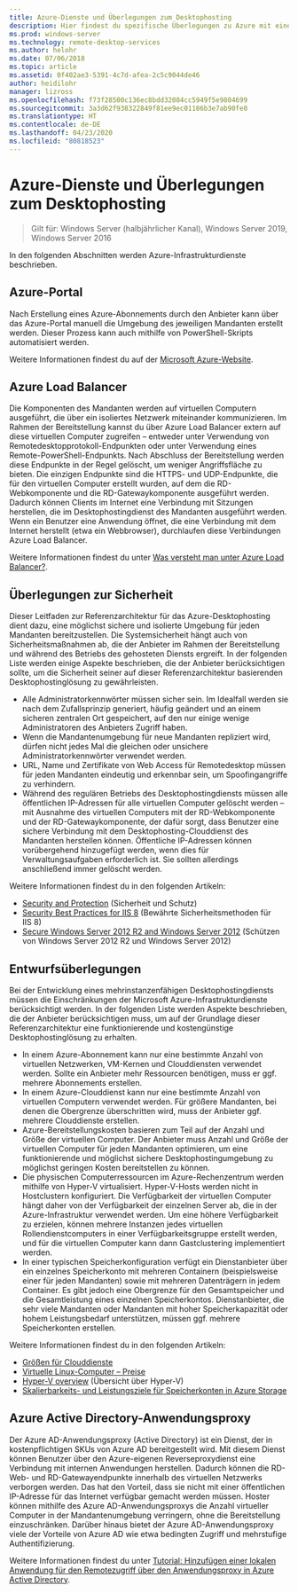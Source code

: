 ```yaml
---
title: Azure-Dienste und Überlegungen zum Desktophosting
description: Hier findest du spezifische Überlegungen zu Azure mit einer Remotedesktophosting-Lösung.
ms.prod: windows-server
ms.technology: remote-desktop-services
ms.author: helohr
ms.date: 07/06/2018
ms.topic: article
ms.assetid: 0f402ae3-5391-4c7d-afea-2c5c9044de46
author: heidilohr
manager: lizross
ms.openlocfilehash: f73f28500c136ec8bdd32084cc5949f5e9804699
ms.sourcegitcommit: 3a3d62f938322849f81ee9ec01186b3e7ab90fe0
ms.translationtype: HT
ms.contentlocale: de-DE
ms.lasthandoff: 04/23/2020
ms.locfileid: "80818523"
---
```

# <a name="azure-services-and-considerations-for-desktop-hosting"></a>Azure-Dienste und Überlegungen zum Desktophosting

>Gilt für: Windows Server (halbjährlicher Kanal), Windows Server 2019, Windows Server 2016

In den folgenden Abschnitten werden Azure-Infrastrukturdienste beschrieben.
  
## <a name="azure-portal"></a>Azure-Portal

Nach Erstellung eines Azure-Abonnements durch den Anbieter kann über das Azure-Portal manuell die Umgebung des jeweiligen Mandanten erstellt werden. Dieser Prozess kann auch mithilfe von PowerShell-Skripts automatisiert werden.  

Weitere Informationen findest du auf der [Microsoft Azure-Website](https://www.azure.microsoft.com).
  
## <a name="azure-load-balancer"></a>Azure Load Balancer

Die Komponenten des Mandanten werden auf virtuellen Computern ausgeführt, die über ein isoliertes Netzwerk miteinander kommunizieren. Im Rahmen der Bereitstellung kannst du über Azure Load Balancer extern auf diese virtuellen Computer zugreifen – entweder unter Verwendung von Remotedesktopprotokoll-Endpunkten oder unter Verwendung eines Remote-PowerShell-Endpunkts. Nach Abschluss der Bereitstellung werden diese Endpunkte in der Regel gelöscht, um weniger Angriffsfläche zu bieten. Die einzigen Endpunkte sind die HTTPS- und UDP-Endpunkte, die für den virtuellen Computer erstellt wurden, auf dem die RD-Webkomponente und die RD-Gatewaykomponente ausgeführt werden. Dadurch können Clients im Internet eine Verbindung mit Sitzungen herstellen, die im Desktophostingdienst des Mandanten ausgeführt werden. Wenn ein Benutzer eine Anwendung öffnet, die eine Verbindung mit dem Internet herstellt (etwa ein Webbrowser), durchlaufen diese Verbindungen Azure Load Balancer.  
  
Weitere Informationen findest du unter [Was versteht man unter Azure Load Balancer?](https://azure.microsoft.com/documentation/articles/virtual-machines-linux-load-balance/).
  
## <a name="security-considerations"></a>Überlegungen zur Sicherheit

Dieser Leitfaden zur Referenzarchitektur für das Azure-Desktophosting dient dazu, eine möglichst sichere und isolierte Umgebung für jeden Mandanten bereitzustellen. Die Systemsicherheit hängt auch von Sicherheitsmaßnahmen ab, die der Anbieter im Rahmen der Bereitstellung und während des Betriebs des gehosteten Diensts ergreift. In der folgenden Liste werden einige Aspekte beschrieben, die der Anbieter berücksichtigen sollte, um die Sicherheit seiner auf dieser Referenzarchitektur basierenden Desktophostinglösung zu gewährleisten.

- Alle Administratorkennwörter müssen sicher sein. Im Idealfall werden sie nach dem Zufallsprinzip generiert, häufig geändert und an einem sicheren zentralen Ort gespeichert, auf den nur einige wenige Administratoren des Anbieters Zugriff haben.  
- Wenn die Mandantenumgebung für neue Mandanten repliziert wird, dürfen nicht jedes Mal die gleichen oder unsichere Administratorkennwörter verwendet werden.
- URL, Name und Zertifikate von Web Access für Remotedesktop müssen für jeden Mandanten eindeutig und erkennbar sein, um Spoofingangriffe zu verhindern.  
- Während des regulären Betriebs des Desktophostingdiensts müssen alle öffentlichen IP-Adressen für alle virtuellen Computer gelöscht werden – mit Ausnahme des virtuellen Computers mit der RD-Webkomponente und der RD-Gatewaykomponente, der dafür sorgt, dass Benutzer eine sichere Verbindung mit dem Desktophosting-Clouddienst des Mandanten herstellen können. Öffentliche IP-Adressen können vorübergehend hinzugefügt werden, wenn dies für Verwaltungsaufgaben erforderlich ist. Sie sollten allerdings anschließend immer gelöscht werden.  
  
Weitere Informationen findest du in den folgenden Artikeln:

- [Security and Protection](https://docs.microsoft.com/previous-versions/windows/it-pro/windows-server-2012-R2-and-2012/hh831778(v=ws.11)) (Sicherheit und Schutz)  
- [Security Best Practices for IIS 8](https://docs.microsoft.com/previous-versions/windows/it-pro/windows-server-2012-R2-and-2012/jj635855(v=ws.11)) (Bewährte Sicherheitsmethoden für IIS 8)  
- [Secure Windows Server 2012 R2 and Windows Server 2012](https://docs.microsoft.com/previous-versions/windows/it-pro/windows-server-2012-R2-and-2012/hh831360(v=ws.11)) (Schützen von Windows Server 2012 R2 und Windows Server 2012)  
  
## <a name="design-considerations"></a>Entwurfsüberlegungen

Bei der Entwicklung eines mehrinstanzenfähigen Desktophostingdiensts müssen die Einschränkungen der Microsoft Azure-Infrastrukturdienste berücksichtigt werden. In der folgenden Liste werden Aspekte beschrieben, die der Anbieter berücksichtigen muss, um auf der Grundlage dieser Referenzarchitektur eine funktionierende und kostengünstige Desktophostinglösung zu erhalten.  
  
- In einem Azure-Abonnement kann nur eine bestimmte Anzahl von virtuellen Netzwerken, VM-Kernen und Clouddiensten verwendet werden. Sollte ein Anbieter mehr Ressourcen benötigen, muss er ggf. mehrere Abonnements erstellen.
- In einem Azure-Clouddienst kann nur eine bestimmte Anzahl von virtuellen Computern verwendet werden. Für größere Mandanten, bei denen die Obergrenze überschritten wird, muss der Anbieter ggf. mehrere Clouddienste erstellen.  
- Azure-Bereitstellungskosten basieren zum Teil auf der Anzahl und Größe der virtuellen Computer. Der Anbieter muss Anzahl und Größe der virtuellen Computer für jeden Mandanten optimieren, um eine funktionierende und möglichst sichere Desktophostingumgebung zu möglichst geringen Kosten bereitstellen zu können.  
- Die physischen Computerressourcen im Azure-Rechenzentrum werden mithilfe von Hyper-V virtualisiert. Hyper-V-Hosts werden nicht in Hostclustern konfiguriert. Die Verfügbarkeit der virtuellen Computer hängt daher von der Verfügbarkeit der einzelnen Server ab, die in der Azure-Infrastruktur verwendet werden. Um eine höhere Verfügbarkeit zu erzielen, können mehrere Instanzen jedes virtuellen Rollendienstcomputers in einer Verfügbarkeitsgruppe erstellt werden, und für die virtuellen Computer kann dann Gastclustering implementiert werden.  
- In einer typischen Speicherkonfiguration verfügt ein Dienstanbieter über ein einzelnes Speicherkonto mit mehreren Containern (beispielsweise einer für jeden Mandanten) sowie mit mehreren Datenträgern in jedem Container. Es gibt jedoch eine Obergrenze für den Gesamtspeicher und die Gesamtleistung eines einzelnen Speicherkontos. Dienstanbieter, die sehr viele Mandanten oder Mandanten mit hoher Speicherkapazität oder hohem Leistungsbedarf unterstützen, müssen ggf. mehrere Speicherkonten erstellen.  
  
Weitere Informationen findest du in den folgenden Artikeln:

- [Größen für Clouddienste](https://docs.microsoft.com/azure/cloud-services/cloud-services-sizes-specs)  
- [Virtuelle Linux-Computer – Preise](https://azure.microsoft.com/pricing/details/virtual-machines/)  
- [Hyper-V overview](https://docs.microsoft.com/previous-versions/windows/it-pro/windows-server-2012-R2-and-2012/hh831531(v=ws.11)) (Übersicht über Hyper-V)  
- [Skalierbarkeits- und Leistungsziele für Speicherkonten in Azure Storage](https://docs.microsoft.com/azure/storage/common/storage-scalability-targets)  

## <a name="azure-active-directory-application-proxy"></a>Azure Active Directory-Anwendungsproxy

Der Azure AD-Anwendungsproxy (Active Directory) ist ein Dienst, der in kostenpflichtigen SKUs von Azure AD bereitgestellt wird. Mit diesem Dienst können Benutzer über den Azure-eigenen Reverseproxydienst eine Verbindung mit internen Anwendungen herstellen. Dadurch können die RD-Web- und RD-Gatewayendpunkte innerhalb des virtuellen Netzwerks verborgen werden. Das hat den Vorteil, dass sie nicht mit einer öffentlichen IP-Adresse für das Internet verfügbar gemacht werden müssen. Hoster können mithilfe des Azure AD-Anwendungsproxys die Anzahl virtueller Computer in der Mandantenumgebung verringern, ohne die Bereitstellung einzuschränken. Darüber hinaus bietet der Azure AD-Anwendungsproxy viele der Vorteile von Azure AD wie etwa bedingten Zugriff und mehrstufige Authentifizierung.

Weitere Informationen findest du unter [Tutorial: Hinzufügen einer lokalen Anwendung für den Remotezugriff über den Anwendungsproxy in Azure Active Directory](https://docs.microsoft.com/azure/active-directory/manage-apps/application-proxy-enable).